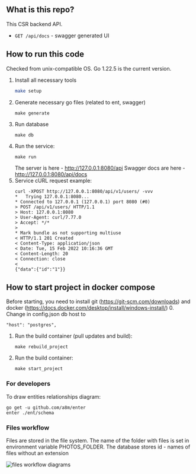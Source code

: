 ## What is this repo?
This CSR backend API.
- `GET /api/docs` - swagger generated UI

## How to run this code
Checked from unix-compatible OS.
Go 1.22.5 is the current version.

1. Install all necessary tools
   ```bash
   make setup
   ```
2. Generate necessary go files (related to ent, swagger)
    ```shell
    make generate
    ```
3. Run database
    ```shell
    make db
    ```
4. Run the service: 
    ```shell
    make run
    ```
   The server is here - http://127.0.0.1:8080/api
   Swagger docs are here - http://127.0.0.1:8080/api/docs
5. Service cURL request example:
   ```shell
   curl -XPOST http://127.0.0.1:8080/api/v1/users/ -vvv
   *   Trying 127.0.0.1:8080...
   * Connected to 127.0.0.1 (127.0.0.1) port 8080 (#0)
   > POST /api/v1/users/ HTTP/1.1
   > Host: 127.0.0.1:8080
   > User-Agent: curl/7.77.0
   > Accept: */*
   > 
   * Mark bundle as not supporting multiuse
   < HTTP/1.1 201 Created
   < Content-Type: application/json
   < Date: Tue, 15 Feb 2022 10:16:36 GMT
   < Content-Length: 20
   < Connection: close
   < 
   {"data":{"id":"1"}}
   ```
## How to start project in docker compose
Before starting, you need to install git (https://git-scm.com/downloads) and docker (https://docs.docker.com/desktop/install/windows-install/)
0. Change in config.json db host to
   ```
   "host": "postgres",
   ```
1. Run the build container (pull updates and build):
    ```shell
    make rebuild_project
    ```
2. Run the build container:
    ```shell
    make start_project
    ```
### For developers

To draw entities relationships diagram:
```
go get -u github.com/a8m/enter
enter ./ent/schema
```

### Files workflow

Files are stored in the file system. 
The name of the folder with files is set in environment variable PHOTOS_FOLDER. 
The database stores id - names of files without an extension

<img src="images/equipments_photos.png" alt="files workflow diagrams">
